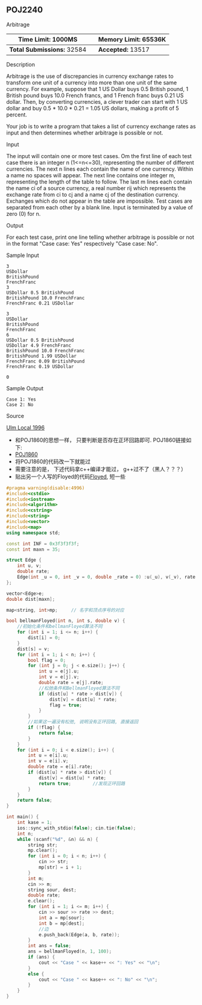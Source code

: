 ## POJ2240

Arbitrage

| **Time Limit:** 1000MS       |      | **Memory Limit:** 65536K |
| ---------------------------- | ---- | ------------------------ |
| **Total Submissions:** 32584 |      | **Accepted:** 13517      |

Description

Arbitrage is the use of discrepancies in currency exchange rates to transform one unit of a currency into more than one unit of the same currency. For example, suppose that 1 US Dollar buys 0.5 British pound, 1 British pound buys 10.0 French francs, and 1 French franc buys 0.21 US dollar. Then, by converting currencies, a clever trader can start with 1 US dollar and buy 0.5 * 10.0 * 0.21 = 1.05 US dollars, making a profit of 5 percent.

Your job is to write a program that takes a list of currency exchange rates as input and then determines whether arbitrage is possible or not.

Input

The input will contain one or more test cases. Om the first line of each test case there is an integer n (1<=n<=30), representing the number of different currencies. The next n lines each contain the name of one currency. Within a name no spaces will appear. The next line contains one integer m, representing the length of the table to follow. The last m lines each contain the name ci of a source currency, a real number rij which represents the exchange rate from ci to cj and a name cj of the destination currency. Exchanges which do not appear in the table are impossible.
Test cases are separated from each other by a blank line. Input is terminated by a value of zero (0) for n.

Output

For each test case, print one line telling whether arbitrage is possible or not in the format "Case case: Yes" respectively "Case case: No".

Sample Input

```
3
USDollar
BritishPound
FrenchFranc
3
USDollar 0.5 BritishPound
BritishPound 10.0 FrenchFranc
FrenchFranc 0.21 USDollar

3
USDollar
BritishPound
FrenchFranc
6
USDollar 0.5 BritishPound
USDollar 4.9 FrenchFranc
BritishPound 10.0 FrenchFranc
BritishPound 1.99 USDollar
FrenchFranc 0.09 BritishPound
FrenchFranc 0.19 USDollar

0
```

Sample Output

```
Case 1: Yes
Case 2: No
```

Source

[Ulm Local 1996](http://poj.org/searchproblem?field=source&key=Ulm+Local+1996)

* 和POJ1860的思想一样， 只要判断是否存在正环回路即可.  POJ1860链接如下: 
* [POJ1860](https://editor.csdn.net/md/?articleId=103917523)
* 将POJ1860的代码改一下就能过
* 需要注意的是， 下述代码拿c++编译才能过， g++过不了（黑人？？？）
* 贴出另一个人写的Floyed的代码[Floyed](http://www.cppblog.com/jh818012/articles/165417.html), 短一些

```c++
#pragma warning(disable:4996)
#include<cstdio>
#include<iostream>
#include<algorithm>
#include<cstring>
#include<string>
#include<vector>
#include<map>
using namespace std;

const int INF = 0x3f3f3f3f;
const int maxn = 35;

struct Edge {
	int u, v;
	double rate;
	Edge(int _u = 0, int _v = 0, double _rate = 0) :u(_u), v(_v), rate(_rate) {}
};

vector<Edge>e;
double dist[maxn];

map<string, int>mp;		// 名字和顶点序号的对应

bool bellmanFloyed(int n, int s, double v) {
	//初始化条件和bellmanFloyed算法不同
	for (int i = 1; i <= n; i++) {
		dist[i] = 0;
	}
	dist[s] = v;
	for (int i = 1; i < n; i++) {
		bool flag = 0;
		for (int j = 0; j < e.size(); j++) {
			int u = e[j].u;
			int v = e[j].v;
			double rate = e[j].rate;
			//松弛条件和BellmanFloyed算法不同
			if (dist[u] * rate > dist[v]) {
				dist[v] = dist[u] * rate;
				flag = true;
			}
		}
		//如果这一遍没有松弛, 说明没有正环回路, 直接返回
		if (!flag) {
			return false;
		}
	}
	for (int i = 0; i < e.size(); i++) {
		int u = e[i].u;
		int v = e[i].v;
		double rate = e[i].rate;
		if (dist[u] * rate > dist[v]) {
			dist[v] = dist[u] * rate;
			return true;		//发现正环回路
		}
	}
	return false;
}

int main() {
	int kase = 1;
	ios::sync_with_stdio(false); cin.tie(false);
	int n;
	while (scanf("%d", &n) && n) {
		string str;
		mp.clear();
		for (int i = 0; i < n; i++) {
			cin >> str;
			mp[str] = i + 1;
		}
		int m;
		cin >> m;
		string sour, dest;
		double rate;
		e.clear();
		for (int i = 1; i <= m; i++) {
			cin >> sour >> rate >> dest;
			int a = mp[sour];
			int b = mp[dest];
			//边
			e.push_back(Edge(a, b, rate));
		}
		int ans = false;
		ans = bellmanFloyed(n, 1, 100);
		if (ans) {
			cout << "Case " << kase++ << ": Yes" << "\n";
		}
		else {
			cout << "Case " << kase++ << ": No" << "\n";
		}
	}
}
```
